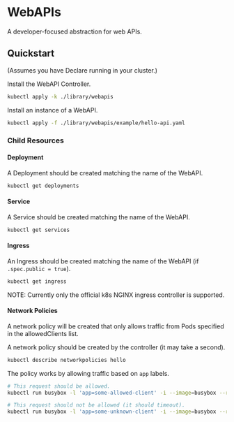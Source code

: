 # WebAPIs

A developer-focused abstraction for web APIs.

## Quickstart

(Assumes you have Declare running in your cluster.)

Install the WebAPI Controller.

```sh
kubectl apply -k ./library/webapis
```

Install an instance of a WebAPI.

```sh
kubectl apply -f ./library/webapis/example/hello-api.yaml
```

### Child Resources

#### Deployment

A Deployment should be created matching the name of the WebAPI.

```sh
kubectl get deployments
```

#### Service

A Service should be created matching the name of the WebAPI.

```sh
kubectl get services
```

#### Ingress

An Ingress should be created matching the name of the WebAPI (if `.spec.public = true`).

```sh
kubectl get ingress
```

NOTE: Currently only the official k8s NGINX ingress controller is supported.

#### Network Policies

A network policy will be created that only allows traffic from Pods specified in the allowedClients list.

A network policy should be created by the controller (it may take a second).

```sh
kubectl describe networkpolicies hello
```

The policy works by allowing traffic based on `app` labels.

```sh
# This request should be allowed.
kubectl run busybox -l 'app=some-allowed-client' -i --image=busybox --restart=Never --rm -- wget --timeout=2 'http://hello'

# This request should not be allowed (it should timeout).
kubectl run busybox -l 'app=some-unknown-client' -i --image=busybox --restart=Never --rm -- wget --timeout=2 'http://hello'
```


